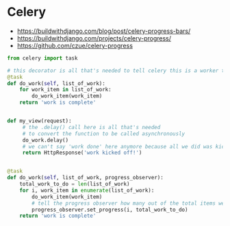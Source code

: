# Celery

- https://buildwithdjango.com/blog/post/celery-progress-bars/
- https://buildwithdjango.com/projects/celery-progress/
- https://github.com/czue/celery-progress

```py
from celery import task

# this decorator is all that's needed to tell celery this is a worker task
@task
def do_work(self, list_of_work):
    for work_item in list_of_work:
        do_work_item(work_item)
    return 'work is complete'


def my_view(request):
     # the .delay() call here is all that's needed
     # to convert the function to be called asynchronously
     do_work.delay()
     # we can't say 'work done' here anymore because all we did was kick it off
     return HttpResponse('work kicked off!')


@task
def do_work(self, list_of_work, progress_observer):
    total_work_to_do = len(list_of_work)
    for i, work_item in enumerate(list_of_work):
        do_work_item(work_item)
        # tell the progress observer how many out of the total items we have processed
        progress_observer.set_progress(i, total_work_to_do)
    return 'work is complete'
```